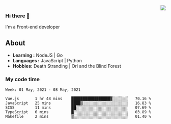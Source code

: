 <img align='right' src="https://github-readme-stats.vercel.app/api?username=strugglebak&show_icons=true">

### Hi there 👋

I'm a Front-end developer

## About

-  **Learning :** NodeJS | Go
-  **Languages :** JavaScript | Python
-  **Hobbies:** Death Stranding | Ori and the Blind Forest

### My code time

<!--START_SECTION:waka-->
```text
Week: 01 May, 2021 - 08 May, 2021

Vue.js       1 hr 48 mins    █████████████████▓░░░░░░░   70.16 % 
JavaScript   25 mins         ████▒░░░░░░░░░░░░░░░░░░░░   16.83 % 
SCSS         11 mins         ██░░░░░░░░░░░░░░░░░░░░░░░   07.69 % 
TypeScript   6 mins          █░░░░░░░░░░░░░░░░░░░░░░░░   03.89 % 
Makefile     2 mins          ▒░░░░░░░░░░░░░░░░░░░░░░░░   01.40 % 
```
<!--END_SECTION:waka-->

